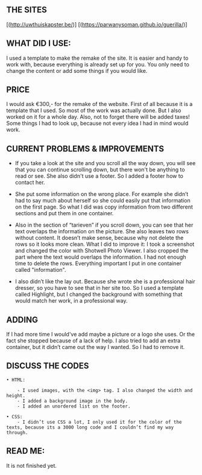 ## THE SITES 

[(http://uwthuiskapster.be/)] 
[(https://parwanysoman.github.io/guerilla/)]

## WHAT DID I USE:

I used a template to make the remake of the site. It is easier and handy to work with, because everything is already set up for you. You only need to change the content or add some things if you would like.


## PRICE
I would ask €300,- for the remake of the website. First of all because it is a template that I used. So most of the work was actually done. But I also worked on it for a whole day. Also, not to forget there will be added taxes! Some things I had to look up, because not every idea I had in mind would work. 


## CURRENT PROBLEMS & IMPROVEMENTS

- If you take a look at the site and you scroll all the way down, you will see that you can continue scrolling down, but there won't be anything to read or see. She also didn't use a footer. So I added a footer how to contact her.
    
- She put some information on the wrong place. For example she didn’t had to say much about herself so she could easily put that information on the first page. So what I did was copy information from two different sections and put them in one container. 
  
- Also in the section of “tarieven” if you scroll down, you can see that her text overlaps the information on the picture. She also leaves two rows without content. It doesn’t make sense, because why not delete the rows so it looks more clean. What I did to improve it: I took a screenshot and changed the color with Shotwell Photo Viewer. I also cropped the part where the text  would overlaps the information. I had not enough time to delete the rows. Everything important I put in one container called "information".

- I also didn’t like the lay out. Because she wrote she is a professional hair dresser, so you have to see that in her site too. So I used a template called Highlight, but I changed the background with something that would match her work, in a professional way. 

## ADDING

If I had more time I would've add maybe a picture or a logo she uses. Or the fact she stopped because of a lack of help. I also tried to add an extra container, but it didn’t came out the way I wanted. So I had to remove it. 

## DISCUSS THE CODES 

    • HTML:

        - I used images, with the <img> tag. I also changed the width and height.
        - I added a background image in the body. 
		- I added an unordered list on the footer.

    • CSS:	
		- I didn’t use CSS a lot, I only used it for the color of the texts, because its a 3000 long code and I couldn’t find my way through. 


## READ ME:
It is not finished yet. 




















